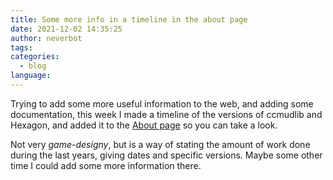 ```yaml
---
title: Some more info in a timeline in the about page
date: 2021-12-02 14:35:25
author: neverbot
tags:
categories:
  - blog
language:
---
```


Trying to add some more useful information to the web, and adding some documentation, this week I made a timeline of the versions of ccmudlib and Hexagon, and added it to the [About page](/about) so you can take a look.

Not very _game-designy_, but is a way of stating the amount of work done during the last years, giving dates and specific versions. Maybe some other time I could add some more information there.
